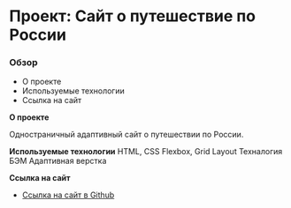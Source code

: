 # Проект: Сайт о путешествие по России

### Обзор
* О проекте
* Используемые технологии
* Ссылка на сайт

**О проекте**

Одностраничный адаптивный сайт о путешествии по России. 

**Используемые технологии**
HTML, CSS
Flexbox, Grid Layout
Техналогия БЭМ
Адаптивная верстка

**Ссылка на сайт**

* [Ссылка на сайт в Github](https://mikhail-batakov.github.io/russian-travel/)